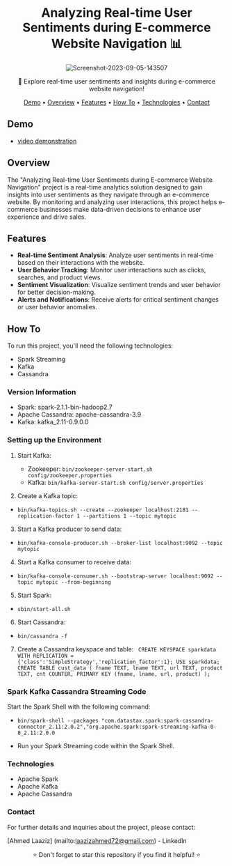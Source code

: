<h1 align="center">Analyzing Real-time User Sentiments during E-commerce Website Navigation 📊</h1>

<p align="center">
  <img src="https://i.ibb.co/VBkzZKk/Screenshot-2023-09-05-143507.png" alt="Screenshot-2023-09-05-143507" border="0" />
</p>

<p align="center">🛒 Explore real-time user sentiments and insights during e-commerce website navigation!</p>

<p align="center">
  <a href="#demo">Demo</a> •
  <a href="#overview">Overview</a> •
  <a href="#features">Features</a> •
  <a href="#how-to">How To</a> •
  <a href="#technologies">Technologies</a> •
  <a href="#contact">Contact</a>
</p>

## Demo
- <a href="https://www.linkedin.com/posts/ahmed-laaziz-4b2168218_bigdata-realtimeanalysis-ecommerce-activity-7059561875897810944-2kmx?utm_source=share&utm_medium=member_desktop">video demonstration</a>

## Overview
The "Analyzing Real-time User Sentiments during E-commerce Website Navigation" project is a real-time analytics solution designed to gain insights into user sentiments as they navigate through an e-commerce website. By monitoring and analyzing user interactions, this project helps e-commerce businesses make data-driven decisions to enhance user experience and drive sales.

## Features
- **Real-time Sentiment Analysis**: Analyze user sentiments in real-time based on their interactions with the website.
- **User Behavior Tracking**: Monitor user interactions such as clicks, searches, and product views.
- **Sentiment Visualization**: Visualize sentiment trends and user behavior for better decision-making.
- **Alerts and Notifications**: Receive alerts for critical sentiment changes or user behavior anomalies.

## How To
To run this project, you'll need the following technologies:

- Spark Streaming
- Kafka
- Cassandra

### Version Information
- Spark: spark-2.1.1-bin-hadoop2.7
- Apache Cassandra: apache-cassandra-3.9
- Kafka: kafka_2.11-0.9.0.0

### Setting up the Environment
1. Start Kafka:
   - Zookeeper: `bin/zookeeper-server-start.sh config/zookeeper.properties`
   - Kafka: `bin/kafka-server-start.sh config/server.properties`

2. Create a Kafka topic:
- `bin/kafka-topics.sh --create --zookeeper localhost:2181 --replication-factor 1 --partitions 1 --topic mytopic` 

3. Start a Kafka producer to send data:
- `bin/kafka-console-producer.sh --broker-list localhost:9092 --topic mytopic`

4. Start a Kafka consumer to receive data:
- `bin/kafka-console-consumer.sh --bootstrap-server localhost:9092 --topic mytopic --from-beginning`

5. Start Spark:
- `sbin/start-all.sh`

6. Start Cassandra:
- `bin/cassandra -f`

7. Create a Cassandra keyspace and table:
`
CREATE KEYSPACE sparkdata WITH REPLICATION = {'class':'SimpleStrategy','replication_factor':1};
USE sparkdata;
CREATE TABLE cust_data (
  fname TEXT,
  lname TEXT,
  url TEXT,
  product TEXT,
  cnt COUNTER,
  PRIMARY KEY (fname, lname, url, product)
);`


### Spark Kafka Cassandra Streaming Code

Start the Spark Shell with the following command:
- `bin/spark-shell --packages "com.datastax.spark:spark-cassandra-connector_2.11:2.0.2","org.apache.spark:spark-streaming-kafka-0-8_2.11:2.0.0`

- Run your Spark Streaming code within the Spark Shell.

### Technologies
- Apache Spark
- Apache Kafka
- Apache Cassandra


### Contact
For further details and inquiries about the project, please contact:

[Ahmed Laaziz] (mailto:laazizahmed72@gmail.com) - LinkedIn
<p align="center">⭐ Don't forget to star this repository if you find it helpful! ⭐</p>
